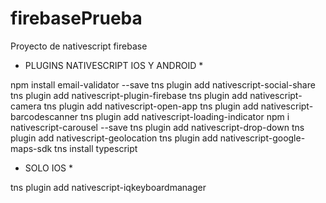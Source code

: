 # firebasePrueba
Proyecto de nativescript firebase

* PLUGINS NATIVESCRIPT IOS Y ANDROID *

npm install email-validator --save
tns plugin add nativescript-social-share
tns plugin add nativescript-plugin-firebase
tns plugin add nativescript-camera
tns plugin add nativescript-open-app
tns plugin add nativescript-barcodescanner
tns plugin add nativescript-loading-indicator
npm i nativescript-carousel --save
tns plugin add nativescript-drop-down
tns plugin add nativescript-geolocation
tns plugin add nativescript-google-maps-sdk
tns install typescript

* SOLO IOS *

tns plugin add nativescript-iqkeyboardmanager
